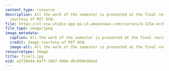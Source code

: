 ```yaml
---
content_type: resource
description: All the work of the semester is presented at the final review. Image
  courtesy of MIT OCW.
file: https://ol-ocw-studio-app-qa.s3.amazonaws.com/courses/4-125a-architecture-studio-building-in-landscapes-fall-2005/a373b6448aff1867490edbc050ede6a5_fizel1.jpg
file_type: image/jpeg
image_metadata:
  caption: All the work of the semester is presented at the final review.
  credit: Image courtesy of MIT OCW.
  image-alt: All the work of the semester is presented at the final review.
resourcetype: Image
title: fizel1.jpg
uid: a373b644-8aff-1867-490e-dbc050ede6a5
---
```

